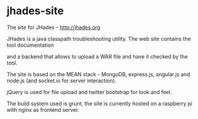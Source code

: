 jhades-site
===========

The site for JHades - http://jhades.org 

JHades is a java classpath troubleshooting utility. The web site contains the tool documentation 

and a backend that allows to upload a WAR file and have it checked by the tool. 

The site is based on the MEAN stack - MongoDB, express.js, angular.js and node.js (and socket.io for server interaction). 

jQuery is used for file upload and twitter bootstrap for look and feel.  

The build system used is grunt, the site is currently hosted on a raspberry pi with nginx as frontend server.

